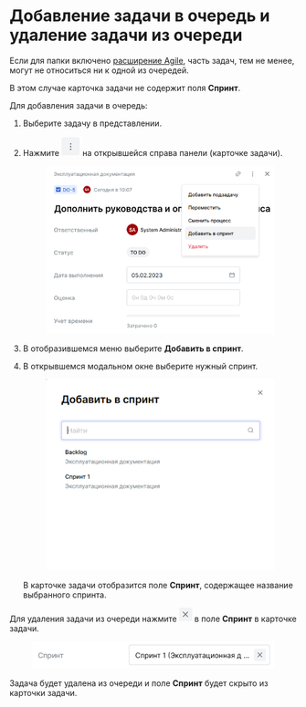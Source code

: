 # Добавление задачи в очередь и удаление задачи из очереди

Если для папки включено [расширение Agile](dobavlenie-zadachi-v-ochered-i-udalenie-zadachi-iz-ocheredi.md#rabota-s-rasshireniyami), часть задач, тем не менее, могут не относиться ни к одной из очередей.

В этом случае карточка задачи не содержит поля **Спринт**.

Для добавления задачи в очередь:

1. Выберите задачу в представлении.
2.  Нажмите <img src="../../../../.gitbook/assets/изображение (81) (1).png" alt="" data-size="line">на открывшейся справа панели (карточке задачи).

    <figure><img src="../../../../.gitbook/assets/изображение (110).png" alt=""><figcaption></figcaption></figure>
3. В отобразившемся меню выберите **Добавить в спринт**.
4.  В открывшемся модальном окне выберите нужный спринт.

    <figure><img src="../../../../.gitbook/assets/изображение (71).png" alt=""><figcaption></figcaption></figure>

    В карточке задачи отобразится поле **Спринт**, содержащее название выбранного спринта.

Для удаления задачи из очереди нажмите <img src="../../../../.gitbook/assets/изображение (1) (1) (1) (1) (1) (1).png" alt="" data-size="line"> в поле **Спринт** в карточке задачи.

<figure><img src="../../../../.gitbook/assets/изображение (10).png" alt=""><figcaption></figcaption></figure>

Задача будет удалена из очереди и поле **Спринт** будет скрыто из карточки задачи.
